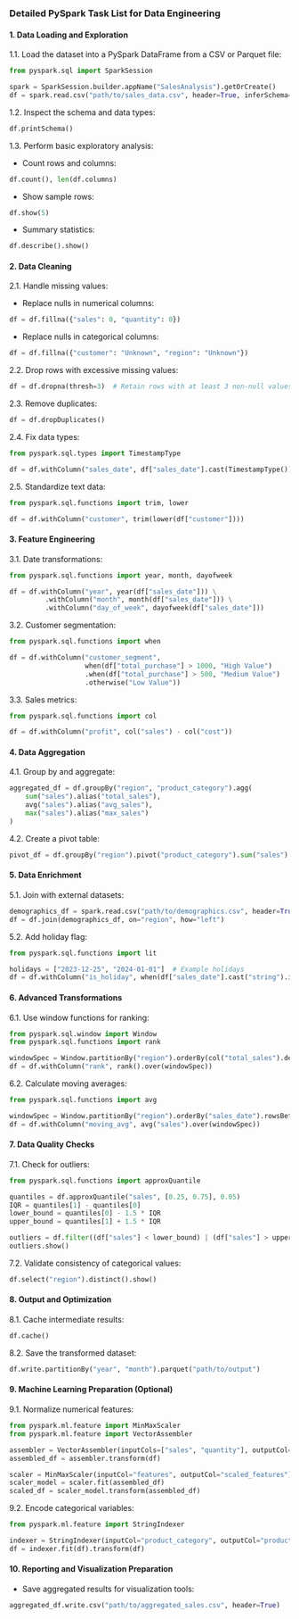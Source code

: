 ### Detailed PySpark Task List for Data Engineering

#### **1. Data Loading and Exploration**
1.1. Load the dataset into a PySpark DataFrame from a CSV or Parquet file:
```python
from pyspark.sql import SparkSession

spark = SparkSession.builder.appName("SalesAnalysis").getOrCreate()
df = spark.read.csv("path/to/sales_data.csv", header=True, inferSchema=True)
```

1.2. Inspect the schema and data types:
```python
df.printSchema()
```

1.3. Perform basic exploratory analysis:
- Count rows and columns:
```python
df.count(), len(df.columns)
```
- Show sample rows:
```python
df.show(5)
```
- Summary statistics:
```python
df.describe().show()
```

#### **2. Data Cleaning**
2.1. Handle missing values:
- Replace nulls in numerical columns:
```python
df = df.fillna({"sales": 0, "quantity": 0})
```
- Replace nulls in categorical columns:
```python
df = df.fillna({"customer": "Unknown", "region": "Unknown"})
```

2.2. Drop rows with excessive missing values:
```python
df = df.dropna(thresh=3)  # Retain rows with at least 3 non-null values
```

2.3. Remove duplicates:
```python
df = df.dropDuplicates()
```

2.4. Fix data types:
```python
from pyspark.sql.types import TimestampType

df = df.withColumn("sales_date", df["sales_date"].cast(TimestampType()))
```

2.5. Standardize text data:
```python
from pyspark.sql.functions import trim, lower

df = df.withColumn("customer", trim(lower(df["customer"])))
```

#### **3. Feature Engineering**
3.1. Date transformations:
```python
from pyspark.sql.functions import year, month, dayofweek

df = df.withColumn("year", year(df["sales_date"])) \
         .withColumn("month", month(df["sales_date"])) \
         .withColumn("day_of_week", dayofweek(df["sales_date"]))
```

3.2. Customer segmentation:
```python
from pyspark.sql.functions import when

df = df.withColumn("customer_segment",
                   when(df["total_purchase"] > 1000, "High Value")
                   .when(df["total_purchase"] > 500, "Medium Value")
                   .otherwise("Low Value"))
```

3.3. Sales metrics:
```python
from pyspark.sql.functions import col

df = df.withColumn("profit", col("sales") - col("cost"))
```

#### **4. Data Aggregation**
4.1. Group by and aggregate:
```python
aggregated_df = df.groupBy("region", "product_category").agg(
    sum("sales").alias("total_sales"),
    avg("sales").alias("avg_sales"),
    max("sales").alias("max_sales")
)
```

4.2. Create a pivot table:
```python
pivot_df = df.groupBy("region").pivot("product_category").sum("sales")
```

#### **5. Data Enrichment**
5.1. Join with external datasets:
```python
demographics_df = spark.read.csv("path/to/demographics.csv", header=True, inferSchema=True)
df = df.join(demographics_df, on="region", how="left")
```

5.2. Add holiday flag:
```python
from pyspark.sql.functions import lit

holidays = ["2023-12-25", "2024-01-01"]  # Example holidays
df = df.withColumn("is_holiday", when(df["sales_date"].cast("string").isin(holidays), lit(1)).otherwise(lit(0)))
```

#### **6. Advanced Transformations**
6.1. Use window functions for ranking:
```python
from pyspark.sql.window import Window
from pyspark.sql.functions import rank

windowSpec = Window.partitionBy("region").orderBy(col("total_sales").desc())
df = df.withColumn("rank", rank().over(windowSpec))
```

6.2. Calculate moving averages:
```python
from pyspark.sql.functions import avg

windowSpec = Window.partitionBy("region").orderBy("sales_date").rowsBetween(-2, 0)
df = df.withColumn("moving_avg", avg("sales").over(windowSpec))
```

#### **7. Data Quality Checks**
7.1. Check for outliers:
```python
from pyspark.sql.functions import approxQuantile

quantiles = df.approxQuantile("sales", [0.25, 0.75], 0.05)
IQR = quantiles[1] - quantiles[0]
lower_bound = quantiles[0] - 1.5 * IQR
upper_bound = quantiles[1] + 1.5 * IQR

outliers = df.filter((df["sales"] < lower_bound) | (df["sales"] > upper_bound))
outliers.show()
```

7.2. Validate consistency of categorical values:
```python
df.select("region").distinct().show()
```

#### **8. Output and Optimization**
8.1. Cache intermediate results:
```python
df.cache()
```

8.2. Save the transformed dataset:
```python
df.write.partitionBy("year", "month").parquet("path/to/output")
```

#### **9. Machine Learning Preparation (Optional)**
9.1. Normalize numerical features:
```python
from pyspark.ml.feature import MinMaxScaler
from pyspark.ml.feature import VectorAssembler

assembler = VectorAssembler(inputCols=["sales", "quantity"], outputCol="features")
assembled_df = assembler.transform(df)

scaler = MinMaxScaler(inputCol="features", outputCol="scaled_features")
scaler_model = scaler.fit(assembled_df)
scaled_df = scaler_model.transform(assembled_df)
```

9.2. Encode categorical variables:
```python
from pyspark.ml.feature import StringIndexer

indexer = StringIndexer(inputCol="product_category", outputCol="product_category_index")
df = indexer.fit(df).transform(df)
```

#### **10. Reporting and Visualization Preparation**
- Save aggregated results for visualization tools:
```python
aggregated_df.write.csv("path/to/aggregated_sales.csv", header=True)
```

